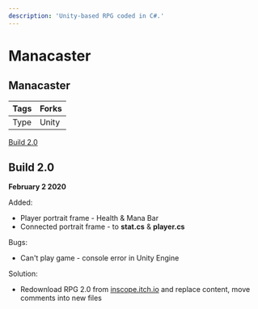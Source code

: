 ```yaml
---
description: 'Unity-based RPG coded in C#.'
---
```


# Manacaster

## Manacaster

| Tags | Forks |
| :--- | :--- |
| Type | Unity |

[Build 2.0]()

## Build 2.0 <a id="0f10905a-fc92-4ec3-a2a4-46f236bcf28b"></a>

**February 2 2020**

Added:

* Player portrait frame - Health & Mana Bar
* Connected portrait frame - to **stat.cs** & **player.cs**

Bugs:

* Can't play game - console error in Unity Engine

Solution:

* Redownload RPG 2.0 from [inscope.itch.io](http://inscope.itch.io/) and replace content, move comments into new files


